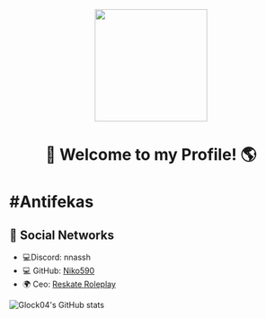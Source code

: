 
<div id="header" align="center">
    <img src="https://images6.fanpop.com/image/photos/37800000/-Hello-penguins-of-madagascar-37800672-500-500.gif" width="200" />
    <h1 align="center">👋    Welcome to my Profile! 🌎</h1>
</div>

# #Antifekas

## 📀 Social Networks

- 💻Discord: nnassh
- 💻 GitHub: [Niko590](https://github.com/Niko590)
- 🌍 Ceo: [Reskate Roleplay](https://discord.gg/reskaterp)
<!--- 🌍 Ceo: [American Life](Discord.gg/americanrp)-->
<!--- 🌍 Ceo: [American PVP](Discord.gg/americanpvp)-->
<!--- 🌍 Founder: [Fantasy Leaks](https://discord.gg/FDNWcH7DcZ)-->
<!--- 🌍 Ceo: [Bastard | AC](https://discord.gg/QJrH2X6Dyb)-->

<!-- Social icons section -->

![Glock04's GitHub stats](https://github-readme-stats.vercel.app/api?username=Glock04&show_icons=true&theme=radical)



